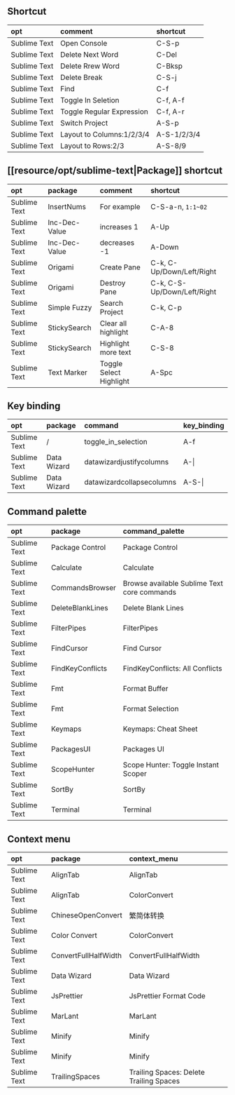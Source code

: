 ## Shortcut

|opt|comment|shortcut|
|:-|:-|:-|
|Sublime Text|Open Console|C-S-p|
|Sublime Text|Delete Next Word|C-Del|
|Sublime Text|Delete Rrew Word|C-Bksp|
|Sublime Text|Delete Break|C-S-j|
|Sublime Text|Find|C-f|
|Sublime Text|Toggle In Seletion|C-f, A-f|
|Sublime Text|Toggle Regular Expression|C-f, A-r|
|Sublime Text|Switch Project|A-S-p|
|Sublime Text|Layout to Columns:1/2/3/4|A-S-1/2/3/4|
|Sublime Text|Layout to Rows:2/3|A-S-8/9|

## [[resource/opt/sublime-text|Package]] shortcut

|opt|package|comment|shortcut|
|:-|:-|:-|:-|
|Sublime Text|InsertNums|For example|C-S-a-n, `1:1~02`|
|Sublime Text|Inc-Dec-Value|increases 1|A-Up|
|Sublime Text|Inc-Dec-Value|decreases -1|A-Down|
|Sublime Text|Origami|Create Pane|C-k, C-Up/Down/Left/Right|
|Sublime Text|Origami|Destroy Pane|C-k, C-S-Up/Down/Left/Right|
|Sublime Text|Simple Fuzzy|Search Project|C-k, C-p|
|Sublime Text|StickySearch|Clear all highlight|C-A-8|
|Sublime Text|StickySearch|Highlight more text|C-S-8|
|Sublime Text|Text Marker|Toggle Select Highlight|A-Spc|

## Key binding

|opt|package|command|key_binding|
|:-|:-|:-|:-|
|Sublime Text|/|toggle_in_selection|A-f|
|Sublime Text|Data Wizard|datawizardjustifycolumns|A-\\|
|Sublime Text|Data Wizard|datawizardcollapsecolumns|A-S-\\|

## Command palette

|opt|package|command_palette|
|:-|:-|:-|
|Sublime Text|Package Control|Package Control|
|Sublime Text|Calculate|Calculate|
|Sublime Text|CommandsBrowser|Browse available Sublime Text core commands|
|Sublime Text|DeleteBlankLines|Delete Blank Lines|
|Sublime Text|FilterPipes|FilterPipes|
|Sublime Text|FindCursor|Find Cursor|
|Sublime Text|FindKeyConflicts|FindKeyConflicts: All Conflicts|
|Sublime Text|Fmt|Format Buffer|
|Sublime Text|Fmt|Format Selection|
|Sublime Text|Keymaps|Keymaps: Cheat Sheet|
|Sublime Text|PackagesUI|Packages UI|
|Sublime Text|ScopeHunter|Scope Hunter: Toggle Instant Scoper|
|Sublime Text|SortBy|SortBy|
|Sublime Text|Terminal|Terminal|

## Context menu

|opt|package|context_menu|
|:-|:-|:-|
|Sublime Text|AlignTab|AlignTab|
|Sublime Text|AlignTab|ColorConvert|
|Sublime Text|ChineseOpenConvert|繁简体转换|
|Sublime Text|Color Convert|ColorConvert|
|Sublime Text|ConvertFullHalfWidth|ConvertFullHalfWidth|
|Sublime Text|Data Wizard|Data Wizard|
|Sublime Text|JsPrettier|JsPrettier Format Code|
|Sublime Text|MarLant|MarLant|
|Sublime Text|Minify|Minify|
|Sublime Text|Minify|Minify|
|Sublime Text|TrailingSpaces|Trailing Spaces: Delete Trailing Spaces|
